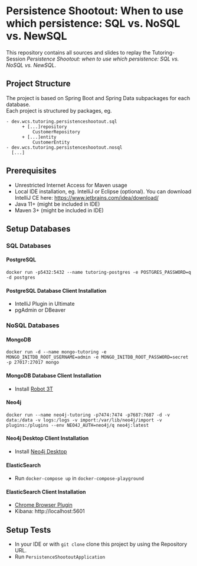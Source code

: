 # Persistence Shootout: When to use which persistence: SQL vs. NoSQL vs. NewSQL

This repository contains all sources and slides to replay the Tutoring-Session *Persistence Shootout: when to use which persistence: SQL vs. NoSQL vs. NewSQL*.

## Project Structure

The project is based on Spring Boot and Spring Data subpackages for each database.  
Each project is structured by packages, eg.

```
- dev.wcs.tutoring.persistenceshootout.sql
      + [...]repository
          CustomerRepository
      + [...]entity
          CustomerEntity
- dev.wcs.tutoring.persistenceshootout.nosql
  [...]
```

## Prerequisites

* Unrestricted Internet Access for Maven usage
* Local IDE installation, eg. IntelliJ or Eclipse (optional). You can download IntelliJ CE here: https://www.jetbrains.com/idea/download/
* Java 11+ (might be included in IDE)
* Maven 3+ (might be included in IDE)

## Setup Databases

### SQL Databases

#### PostgreSQL

`docker run -p5432:5432 --name tutoring-postgres -e POSTGRES_PASSWORD=q -d postgres`

#### PostgreSQL Database Client Installation

* IntelliJ Plugin in Ultimate
* pgAdmin or DBeaver

### NoSQL Databases

#### MongoDB

`docker run -d --name mongo-tutoring -e MONGO_INITDB_ROOT_USERNAME=admin -e MONGO_INITDB_ROOT_PASSWORD=secret -p 27017:27017 mongo`

#### MongoDB Database Client Installation

* Install [Robot 3T](https://robomongo.org/)

#### Neo4j

`docker run --name neo4j-tutoring -p7474:7474 -p7687:7687 -d -v data:/data -v logs:/logs -v import:/var/lib/neo4j/import -v plugins:/plugins --env NEO4J_AUTH=neo4j/q neo4j:latest`

#### Neo4j Desktop Client Installation

* Install [Neo4j Desktop](https://neo4j.com/download-neo4j-now/)

#### ElasticSearch

* Run `docker-compose up` in `docker-compose-playground`

#### ElasticSearch Client Installation

* [Chrome Browser Plugin](https://elasticvue.com/)
* Kibana: http://localhost:5601

## Setup Tests

* In your IDE or with `git clone` clone this project by using the Repository URL.
* Run `PersistenceShootoutApplication`
